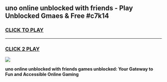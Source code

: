 
## uno online unblocked with friends - Play Unblocked Gmaes & Free #c7k14
<h3>
<a href="https://news.freeplayer.one?title=uno_online_unblocked_with_friends&ref=26F">CLICK TO PLAY</a></h3>
<hr>

<h3>
<a href="https://news.freeplayer.one?title=uno_online_unblocked_with_friends&ref=26F">CLICK 2 PLAY</a>
  
</h3>

<a href="https://news.freeplayer.one?title=uno_online_unblocked_with_friends&ref=26F/"><img src="https://clearcache.store/games.png"></a>


**uno online unblocked with friends games unblocked: Your Gateway to Fun and Accessible Online Gaming**

